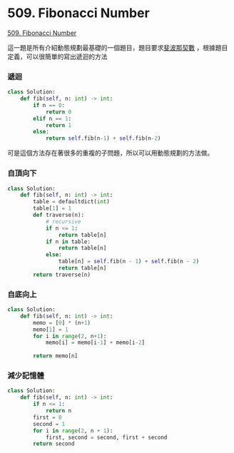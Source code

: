 # 509. Fibonacci Number

[509. Fibonacci Number](https://leetcode.com/problems/fibonacci-number/)

這一題是所有介紹動態規劃最基礎的一個題目，題目要求[斐波那契數](https://zh.wikipedia.org/wiki/%E6%96%90%E6%B3%A2%E9%82%A3%E5%A5%91%E6%95%B0) ，根據題目定義，可以很簡單的寫出遞迴的方法

### 遞迴

```python
class Solution:
    def fib(self, n: int) -> int:
        if n == 0:
            return 0
        elif n == 1:
            return 1
        else:
            return self.fib(n-1) + self.fib(n-2)
```

可是這個方法存在著很多的重複的子問題，所以可以用動態規劃的方法做。

### 自頂向下

```python
class Solution:
    def fib(self, n: int) -> int:
        table = defaultdict(int)
        table[1] = 1
        def traverse(n):
            # recursive
            if n <= 1:
                return table[n]
            if n in table:
                return table[n]
            else:
                table[n] = self.fib(n - 1) + self.fib(n - 2)
                return table[n]
        return traverse(n)
```

### 自底向上

```python
class Solution:
    def fib(self, n: int) -> int:
        memo = [0] * (n+1)
        memo[1] = 1
        for i in range(2, n+1):
            memo[i] = memo[i-1] + memo[i-2]
        
        return memo[n]
```

### 減少記憶體

```python
class Solution:    
    def fib(self, n: int) -> int:
        if n <= 1:
            return n
        first = 0
        second = 1
        for i in range(2, n + 1):
            first, second = second, first + second        
        return second
```



